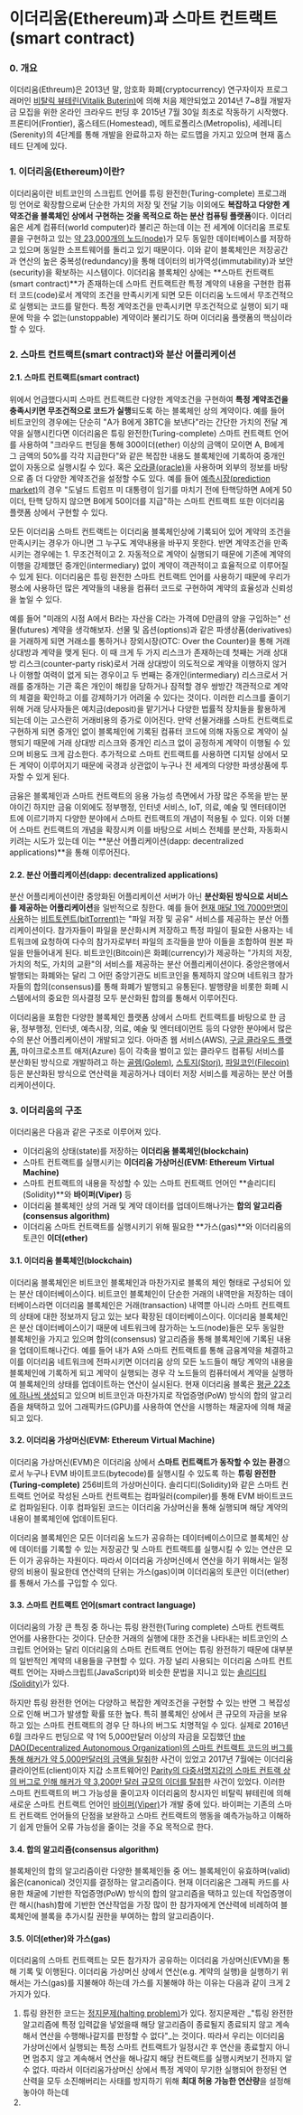 # 이더리움\(Ethereum\)과 스마트 컨트랙트\(smart contract\)

### 0. 개요

이더리움\(Ethreum\)은 2013년 말, 암호화 화폐\(cryptocurrency\) 연구자이자 프로그래머인 [비탈릭 뷰테린\(Vitalik Buterin\)](https://en.wikipedia.org/wiki/Vitalik_Buterin)에 의해 처음 제안되었고 2014년 7~8월 개발자금 모집을 위한 온라인 크라우드 펀딩 후 2015년 7월 30일 최초로 작동하기 시작했다. 프론티어\(Frontier\), 홈스테드\(Homestead\), 메트로폴리스\(Metropolis\), 세레니티\(Serenity\)의 4단계를 통해 개발을 완료하고자 하는 로드맵을 가지고 있으며 현재 홈스테드 단계에 있다.

### 1. 이더리움\(Ethereum\)이란?

이더리움이란 비트코인의 스크립트 언어를 튜링 완전한\(Turing-complete\) 프로그래밍 언어로 확장함으로써 단순한 가치의 저장 및 전달 기능 이외에도 **복잡하고 다양한 계약조건을 블록체인 상에서 구현하는 것을 목적으로 하는 분산 컴퓨팅 플랫폼**이다. 이더리움은 세계 컴퓨터\(world computer\)라 불리곤 하는데 이는 전 세계에 이더리움 프로토콜을 구현하고 있는 [약 23,000개의 노드\(node\)](https://www.ethernodes.org/network/1)가 모두 동일한 데이터베이스를 저장하고 있으며 동일한 소프트웨어를 돌리고 있기 때문이다. 이와 같이 블록체인은 저장공간과 연산의 높은 중복성\(redundancy\)을 통해 데이터의 비가역성\(immutability\)과 보안\(security\)을 확보하는 시스템이다. 이더리움 블록체인 상에는 **스마트 컨트랙트\(smart contract\)**가 존재하는데 스마트 컨트랙트란 특정 계약의 내용을 구현한 컴퓨터 코드\(code\)로서 계약의 조건을 만족시키게 되면 모든 이더리움 노드에서 무조건적으로 실행되는 코드를 말한다. 특정 계약조건을 만족시키면 무조건적으로 실행이 되기 때문에 막을 수 없는\(unstoppable\) 계약이라 불리기도 하며 이더리움 플랫폼의 핵심이라 할 수 있다.

### 2. 스마트 컨트랙트\(smart contract\)와 분산 어플리케이션

#### 2.1. 스마트 컨트랙트\(smart contract\)

위에서 언급했다시피 스마트 컨트랙트란 다양한 계약조건을 구현하여 **특정 계약조건을 충족시키면 무조건적으로 코드가 실행**되도록 하는 블록체인 상의 계약이다. 예를 들어 비트코인의 경우에는 단순히 "A가 B에게 3BTC을 보낸다"라는 간단한 가치의 전달 계약을 실행시킨다면 이더리움은 튜링 완전한\(Turing-complete\) 스마트 컨트랙트 언어를 사용하여 "크라우드 펀딩을 통해 300이더\(ether\) 이상의 금액이 모이면 A, B에게 그 금액의 50%를 각각 지급한다"와 같은 복잡한 내용도 블록체인에 기록하여 중개인 없이 자동으로 실행시킬 수 있다. 혹은 [오라클\(oracle\)](https://blockchainhub.net/blockchain-oracles/)을 사용하며 외부의 정보를 바탕으로 좀 더 다양한 계약조건을 설정할 수도 있다. 예를 들어 [예측시장\(prediction market\)](https://en.wikipedia.org/wiki/Prediction_market)의 경우 "도널드 트럼프 미 대통령이 임기를 마치기 전에 탄핵당하면 A에게 50이더, 탄핵 당하지 않으면 B에게 50이더를 지급"하는 스마트 컨트랙트 또한 이더리움 플랫폼 상에서 구현할 수 있다.

모든 이더리움 스마트 컨트랙트는 이더리움 블록체인상에 기록되어 있어 계약의 조건을 만족시키는 경우가 아니면 그 누구도 계약내용을 바꾸지 못한다. 반면 계약조건을 만족시키는 경우에는 1. 무조건적이고 2. 자동적으로 계약이 실행되기 때문에 기존에 계약의 이행을 강제했던 중개인\(intermediary\) 없이 계약이 객관적이고 효율적으로 이루어질 수 있게 된다. 이더리움은 튜링 완전한 스마트 컨트랙트 언어를 사용하기 때문에 우리가 평소에 사용하던 많은 계약들의 내용을 컴퓨터 코드로 구현하여 계약의 효율성과 신뢰성을 높일 수 있다.

예를 들어 "미래의 시점 A에서 B라는 자산을 C라는 가격에 D만큼의 양을 구입하는" 선물\(futures\) 계약을 생각해보자. 선물 및 옵션\(options\)과 같은 파생상품\(derivatives\)을 거래하게 되면 거래소를 통하거나 장외시장\(OTC: Over the Counter\)을 통해 거래 상대방과 계약을 맺게 된다. 이 때 크게 두 가지 리스크가 존재하는데 첫째는 거래 상대방 리스크\(counter-party risk\)로서 거래 상대방이 의도적으로 계약을 이행하지 않거나 이행할 여력이 없게 되는 경우이고 두 번째는 중개인\(intermediary\) 리스크로서 거래를 중개하는 기관 혹은 개인이 해킹을 당하거나 잠적할 경우 쌍방간 객관적으로 계약의 체결을 확인하고 이를 강제하기가 어려울 수 있다는 것이다. 이러한 리스크를 줄이기 위해 거래 당사자들은 예치금\(deposit\)을 맡기거나 다양한 법률적 장치들을 활용하게 되는데 이는 고스란히 거래비용의 증가로 이어진다. 만약 선물거래를 스마트 컨트랙트로 구현하게 되면 중개인 없이 블록체인에 기록된 컴퓨터 코드에 의해 자동으로 계약이 실행되기 때문에 거래 상대방 리스크와 중개인 리스크 없이 공정하게 계약이 이행될 수 있으며 비용도 크게 감소한다. 추가적으로 스마트 컨트랙트를 사용하면 디지털 상에서 모든 계약이 이루어지기 때문에 국경과 상관없이 누구나 전 세계의 다양한 파생상품에 투자할 수 있게 된다.

금융은 블록체인과 스마트 컨트랙트의 응용 가능성 측면에서 가장 많은 주목을 받는 분야이긴 하지만 금융 이외에도 정부행정, 인터넷 서비스, IoT, 의료, 예술 및 엔터테이먼트에 이르기까지 다양한 분야에서 스마트 컨트랙트의 개념이 적용될 수 있다. 이와 더불어 스마트 컨트랙트의 개념을 확장시켜 이를 바탕으로 서비스 전체를 분산화, 자동화시키려는 시도가 있는데 이는 **분산 어플리케이션\(dapp: decentralized applications\)**을 통해 이루어진다.

#### 2.2. 분산 어플리케이션\(dapp: decentralized applications\)

분산 어플리케이션이란 중앙화된 어플리케이션 서버가 아닌 **분산화된 방식으로 서비스를 제공하는 어플리케이션**을 일반적으로 칭한다. 예를 들어 [현재 매달 1억 7000만명이 사용](http://www.bittorrent.com/company/about)하는 [비트토렌트\(bitTorrent\)](http://www.bittorrent.com/)는 "파일 저장 및 공유" 서비스를 제공하는 분산 어플리케이션이다. 참가자들이 파일을 분산화시켜 저장하고 특정 파일이 필요한 사용자는 네트워크에 요청하여 다수의 참가자로부터 파일의 조각들을 받아 이들을 조합하여 원본 파일을 만들어내게 된다. 비트코인\(Bitcoin\)은 화폐\(currency\)가 제공하는 "가치의 저장, 가치의 척도, 가치의 교환"의 서비스를 제공하는 분산 어플리케이션이다. 중앙은행에서 발행되는 화폐와는 달리 그 어떤 중앙기관도 비트코인을 통제하지 않으며 네트워크 참가자들의 합의\(consensus\)를 통해 화폐가 발행되고 유통된다. 발행량을 비롯한 화폐 시스템에서의 중요한 의사결정 모두 분산화된 합의를 통해서 이루어진다.

이더리움을 포함한 다양한 블록체인 플랫폼 상에서 스마트 컨트랙트를 바탕으로 한 금융, 정부행정, 인터넷, 예측시장, 의료, 예술 및 엔터테이먼트 등의 다양한 분야에서 많은 수의 분산 어플리케이션이 개발되고 있다. 아마존 웹 서비스\(AWS\), [구글 클라우드 플랫폼](https://cloud.google.com/), 마이크로소프트 애저\(Azure\) 등이 각축을 벌이고 있는 클라우드 컴퓨팅 서비스를 분산화된 방식으로 개발하려고 하는 [골렘\(Golem\)](https://golem.network/), [스토지\(Storj\)](https://storj.io/), [파일코인\(Filecoin\)](https://filecoin.io/) 등은 분산화된 방식으로 연산력을 제공하거나 데이터 저장 서비스를 제공하는 분산 어플리케이션이다.

### 3. 이더리움의 구조

이더리움은 다음과 같은 구조로 이루어져 있다.

* 이더리움의 상태\(state\)를 저장하는 **이더리움 블록체인\(blockchain\)** 
* 스마트 컨트랙트를 실행시키는 **이더리움 가상머신\(EVM: Ethereum Virtual Machine\)**
* 스마트 컨트랙트의 내용을 작성할 수 있는 스마트 컨트랙트 언어인 **솔리디티\(Solidity\)**와 **바이퍼\(Viper\)** 등
* 이더리움 블록체인 상의 거래 및 계약 데이터를 업데이트해나가는 **합의 알고리즘\(consensus algorithm\)**
* 이더리움 스마트 컨트랙트를 실행시키기 위해 필요한 **가스\(gas\)**와 이더리움의 토큰인 **이더\(ether\)**

#### 3.1. 이더리움 블록체인\(blockchain\)

이더리움 블록체인은 비트코인 블록체인과 마찬가지로 블록의 체인 형태로 구성되어 있는 분산 데이터베이스이다. 비트코인 블록체인이 단순한 거래의 내역만을 저장하는 데이터베이스라면 이더리움 블록체인은 거래\(transaction\) 내역뿐 아니라 스마트 컨트랙트의 상태에 대한 정보까지 담고 있는 보다 확장된 데이터베이스이다. 이더리움 블록체인은 분산 데이터베이스이기 때문에 네트워크에 참가하는 노드\(node\)들은 모두 동일한 블록체인을 가지고 있으며 합의\(consensus\) 알고리즘을 통해 블록체인에 기록된 내용을 업데이트해나간다. 예를 들어 내가 A와 스마트 컨트랙트를 통해 금융계약을 체결하고 이를 이더리움 네트워크에 전파시키면 이더리움 상의 모든 노드들이 해당 계약의 내용을 블록체인에 기록하게 되고 계약이 실행되는 경우 각 노드들의 컴퓨터에서 계약을 실행하여 블록체인의 상태를 업데이트하는 연산이 실시된다. 현재 이더리움 블록은 [평균 22초에 하나씩 생성](https://ethstats.net/)되고 있으며 비트코인과 마찬가지로 작업증명\(PoW\) 방식의 합의 알고리즘을 채택하고 있어 그래픽카드\(GPU\)를 사용하여 연산을 시행하는 채굴자에 의해 채굴되고 있다.

#### 3.2. 이더리움 가상머신\(EVM: Ethereum Virtual Machine\)

이더리움 가상머신\(EVM\)은 이더리움 상에서 **스마트 컨트랙트가 동작할 수 있는 환경**으로서 누구나 EVM 바이트코드\(bytecode\)를 실행시킬 수 있도록 하는 **튜링 완전한\(Turing-complete\)** 256비트의 가상머신이다. 솔리디티\(Solidity\)와 같은 스마트 컨트랙트 언어로 작성된 스마트 컨트랙트는 컴파일러\(compiler\)를 통해 EVM 바이트코드로 컴파일된다. 이후 컴파일된 코드는 이더리움 가상머신을 통해 실행되며 해당 계약의 내용이 블록체인에 업데이트된다.

이더리움 블록체인은 모든 이더리움 노드가 공유하는 데이터베이스이므로 블록체인 상에 데이터를 기록할 수 있는 저장공간 및 스마트 컨트랙트를 실행시킬 수 있는 연산은 모든 이가 공유하는 자원이다. 따라서 이더리움 가상머신에서 연산을 하기 위해서는 일정량의 비용이 필요한데 연산력의 단위는 가스\(gas\)이며 이더리움의 토큰인 이더\(ether\)를 통해서 가스를 구입할 수 있다.

#### 3.3. 스마트 컨트랙트 언어\(smart contract language\)

이더리움의 가장 큰 특징 중 하나는 튜링 완전한\(Turing complete\) 스마트 컨트랙트 언어를 사용한다는 것이다. 단순한 거래의 실행에 대한 조건을 나타내는 비트코인의 스크립트 언어와는 달리 이더리움의 스마트 컨트랙트 언어는 튜링 완전하기 때문에 대부분의 일반적인 계약의 내용들을 구현할 수 있다. 가장 널리 사용되는 이더리움 스마트 컨트랙트 언어는 자바스크립트\(JavaScript\)와 비슷한 문법을 지니고 있는 [솔리디티\(Solidity\)](https://solidity.readthedocs.io/en/develop/)가 있다.

하지만 튜링 완전한 언어는 다양하고 복잡한 계약조건을 구현할 수 있는 반면 그 복잡성으로 인해 버그가 발생할 확률 또한 높다. 특히 블록체인 상에서 큰 규모의 자금을 보유하고 있는 스마트 컨트랙트의 경우 단 하나의 버그도 치명적일 수 있다. 실제로 2016년 6월 크라우드 펀딩으로 약 1억 5,000만달러 이상의 자금을 모집했던 [the DAO\(Decentralized Autonomous Organization\)의 스마트 컨트랙트 코드의 버그를 통해 해커가 약 5,000만달러의 금액을 탈취](https://www.wired.com/2016/06/50-million-hack-just-showed-dao-human/)한 사건이 있었고 2017년 7월에는 이더리움 클라이언트\(client\)이자 지갑 소프트웨어인 [Parity의 다중서명지갑의 스마트 컨트랙 상의 버그로 인해 해커가 약 3,200만 달러 규모의 이더를 탈취](https://www.cryptocoinsnews.com/hackers-seize-32-million-in-parity-wallet-breach/)한 사건이 있었다. 이러한 스마트 컨트랙트의 버그 가능성을 줄이고자 이더리움의 창시자인 비탈릭 뷰테린에 의해 새로운 스마트 컨트랙트 언어인 [바이퍼\(Viper\)](https://github.com/ethereum/viper)가 개발 중에 있다. 바이퍼는 기존의 스마트 컨트랙트 언어들의 단점을 보완하고 스마트 컨트랙트의 행동을 예측가능하고 이해하기 쉽게 만들어 오류 가능성을 줄이는 것을 주요 목적으로 한다.

#### 3.4. 합의 알고리즘\(consensus algorithm\)

블록체인의 합의 알고리즘이란 다양한 블록체인들 중 어느 블록체인이 유효하며\(valid\) 옳은\(canonical\) 것인지를 결정하는 알고리즘이다. 현재 이더리움은 그래픽 카드를 사용한 채굴에 기반한 작업증명\(PoW\) 방식의 합의 알고리즘을 택하고 있는데 작업증명이란 해시\(hash\)함에 기반한 연산작업을 가장 많이 한 참가자에게 연산력에 비례하여 블록체인에 블록을 추가시킬 권한을 부여하는 합의 알고리즘이다.

#### 3.5. 이더\(ether\)와 가스\(gas\)

이더리움의 스마트 컨트랙트는 모든 참가자가 공유하는 이더리움 가상머신\(EVM\)을 통해 기록 및 이행된다. 이더리움 가상머신 상에서 연산\(e.g. 계약의 실행\)을 실행하기 위해서는 가스\(gas\)를 지불해야 하는데 가스를 지불해야 하는 이유는 다음과 같이 크게 2가지가 있다.

1. 튜링 완전한 코드는 [정지문제\(halting problem\)](https://ko.wikipedia.org/wiki/%EC%A0%95%EC%A7%80_%EB%AC%B8%EC%A0%9C)가 있다. 정지문제란 _"튜링 완전한 알고리즘에 특정 입력값을 넣었을때 해당 알고리즘이 종료될지 종료되지 않고 계속해서 연산을 수행해나갈지를 판정할 수 없다"_는 것이다. 따라서 우리는 이더리움 가상머신에서 실행되는 특정 스마트 컨트랙트가 일정시간 후 연산을 종료할지 아니면 멈추지 않고 계속해서 연산을 해나갈지 해당 컨트랙트를 실행시켜보기 전까지 알 수 없다. 따라서 이더리움가상머신 상에서 특정 계약이 무기한 실행되어 한정된 연산력을 모두 소진해버리는 사태를 방지하기 위해 **최대 허용 가능한 연산량**을 설정해 놓아야 하는데 
2. 


